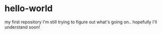 # hello-world
my first repository
 I'm still trying to figure out what's going on.. hopefully I'll understand soon!

